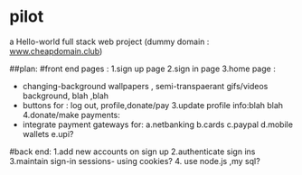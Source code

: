 # pilot

a Hello-world full stack web project 
(dummy domain : www.cheapdomain.club)

##plan:
#front end pages :
1.sign up page 
2.sign in page
3.home page :
- changing-background wallpapers , semi-transpaerant gifs/videos background, blah ,blah
- buttons for : log out, profile,donate/pay
3.update  profile info:blah blah
4.donate/make payments:
- integrate payment gateways for:
    a.netbanking
    b.cards
    c.paypal
    d.mobile wallets
    e.upi?
    
#back end:
1.add new accounts on sign up
2.authenticate sign ins
3.maintain sign-in sessions- using cookies?
4.
use node.js ,my sql?